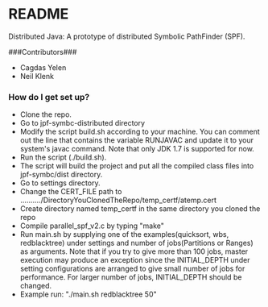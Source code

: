 # README #

Distributed Java: A prototype of distributed Symbolic PathFinder (SPF).

###Contributors###

* Cagdas Yelen
* Neil Klenk

### How do I get set up? ###

* Clone the repo.
* Go to jpf-symbc-distributed directory
* Modify the script build.sh according to your machine. You can comment out the line that contains the variable RUNJAVAC and update it to your system's javac command. Note that only JDK 1.7 is supported for now.
* Run the script (./build.sh).
* The script will build the project and put all the compiled class files into jpf-symbc/dist directory.
* Go to settings directory.
* Change the CERT_FILE path to ........../DirectoryYouClonedTheRepo/temp_certf/atemp.cert
* Create directory named temp_certf in the same directory you cloned the repo
* Compile parallel_spf_v2.c by typing "make"
* Run main.sh by supplying one of the examples(quicksort, wbs, redblacktree) under settings and number of jobs(Partitions or Ranges) as arguments. Note that if you try to give more than 100 jobs, master execution may produce an exception since the INITIAL_DEPTH under setting configurations are arranged to give small number of jobs for performance. For larger number of jobs, INITIAL_DEPTH should be changed.
* Example run: "./main.sh redblacktree 50"
